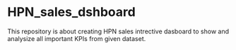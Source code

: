 # HPN_sales_dshboard
This repository is about creating HPN sales intrective dasboard to show and analysize all important KPIs from given dataset.
